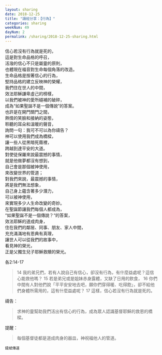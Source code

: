 ```yaml
---
layout: sharing
date: 2018-12-25
title: "讀經分享：【行為】"
categories: sharing
weekNum: 49
dayNum: 2
permalink: /sharing/2018-12-25-sharing.html
---
```


信心若沒有行為就是死的，  
這是對生命品格的呼召，  
活潑的信心不只是屬靈的原則，  
也體現在福音對生命每個角落的改造。  
生命品格是按著信心的行為，  
堅持品格的建立反映神的榮耀，  
我們住在世人的中間，  
效法耶穌謙卑虛己的榜樣，  
以我們被神的愛所縫補的破碎，  
成為“如果聖誕不是一個傳說”的答案。  
也許是在開門關門之間，  
熱情的笑臉和接納的姿態，  
聆聽的耳朵和溫暖的聲音，  
詢問一句：我可不可以為你禱告？  
神可以使用我們成為橋樑，  
讓一些人從黑暗死蔭裡，  
跨越到達平安的大道。  
對使徒保羅來說最震撼的事情，  
就是他做夢都沒有想到，  
自己會是那個被神使用，  
來改變世界的管道；  
對我們來說，最震撼的事情，  
將是我們無法想象，  
自己身上蘊含著多少潛力，  
可以被神使用，  
來實現多少人生命改變的奇妙。  
在聖誕節讓我們每個人都成為，  
“如果聖誕不是一個傳說？“的答案，  
效法耶穌的道成肉身，  
住在我們的鄰居、同事、朋友、家人中間，  
充充滿滿地有恩典有真理，  
讓世人可以從我們的故事中，  
看見神的榮光，  
正是父獨生兒子耶穌救贖的榮光。  

各2:14-17
>14 我的弟兄們，若有人說自己有信心，卻沒有行為，有什麼益處呢？這信心能救他嗎？ 15 若是弟兄或是姐妹赤身露體，又缺了日用的飲食， 16 你們中間有人對他們說「平平安安地去吧，願你們穿得暖、吃得飽」，卻不給他們身體所需用的，這有什麼益處呢？ 17 這樣，信心若沒有行為就是死的。

禱告：
>求神的靈幫助我們活出有信心的行為，成為眾人認識基督耶穌的救恩的橋樑。

提醒：
>每個基督徒都是道成肉身的器皿，神祝福他人的管道。

`錢斌傳道`
